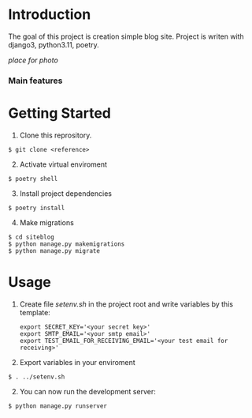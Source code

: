 # Introduction

The goal of this project is creation simple blog site.
Project is writen with django3, python3.11, poetry.

*place for photo*

### Main features

# Getting Started

1. Clone this reprository.
```
$ git clone <reference>
```

2. Activate virtual enviroment
```
$ poetry shell
```

3. Install project dependencies
```
$ poetry install   
```

4. Make migrations
```
$ cd siteblog
$ python manage.py makemigrations
$ python manage.py migrate
```

# Usage

1. Create file *setenv.sh* in the project root and write variables by this template:
	```
	export SECRET_KEY='<your secret key>'
	export SMTP_EMAIL='<your smtp email>'
	export TEST_EMAIL_FOR_RECEIVING_EMAIL='<your test email for receiving>'
	```

2. Export variables in your enviroment
```
$ . ../setenv.sh
```

2. You can now run the development server:
```
$ python manage.py runserver
```
